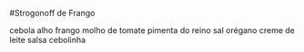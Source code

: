 #Strogonoff de Frango

cebola
alho
frango
molho de tomate
pimenta do reino
sal
orégano
creme de leite
salsa
cebolinha
